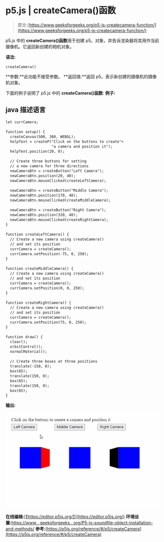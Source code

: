 # p5.js | createCamera()函数

> 原文:[https://www.geeksforgeeks.org/p5-js-createcamera-function/](https://www.geeksforgeeks.org/p5-js-createcamera-function/)

p5.js 中的 **createCamera()函数**用于创建 p5。对象，并告诉渲染器将其用作当前摄像机。它返回新创建的相机对象。

**语法:**

```
createCamera()

```

**参数:**此功能不接受参数。
**返回值:**返回 p5。表示新创建的摄像机的摄像机对象。

下面的例子说明了 p5.js 中的 **createCamera()函数**:
**例子:**

## java 描述语言

```
let currCamera;

function setup() {
  createCanvas(500, 300, WEBGL);
  helpText = createP("Click on the buttons to create"+
                     "a camera and position it");
  helpText.position(20, 0);

  // Create three buttons for setting
  // a new camera for three directions
  newCameraBtn = createButton("Left Camera");
  newCameraBtn.position(20, 40);
  newCameraBtn.mouseClicked(createLeftCamera);

  newCameraBtn = createButton("Middle Camera");
  newCameraBtn.position(170, 40);
  newCameraBtn.mouseClicked(createMiddleCamera);

  newCameraBtn = createButton("Right Camera");
  newCameraBtn.position(320, 40);
  newCameraBtn.mouseClicked(createRightCamera);
}

function createLeftCamera() {
  // Create a new camera using createCamera()
  // and set its position
  currCamera = createCamera();
  currCamera.setPosition(-75, 0, 250);
}

function createMiddleCamera() {
  // Create a new camera using createCamera()
  // and set its position
  currCamera = createCamera();
  currCamera.setPosition(0, 0, 250);
}

function createRightCamera() {
  // Create a new camera using createCamera()
  // and set its position
  currCamera = createCamera();
  currCamera.setPosition(75, 0, 250);
}

function draw() {
  clear();
  orbitControl();
  normalMaterial();

  // Create three boxes at three positions
  translate(-150, 0);
  box(65);
  translate(150, 0);
  box(65);
  translate(150, 0);
  box(65);
}
```

**输出:**

![createCamera-3btns](img/b7feec07b444eb53fc5fae92856d6003.png)

**在线编辑:**[【https://editor.p5js.org/】](https://editor.p5js.org/)
**环境设置:**[https://www . geeksforgeeks . org/P5-js-soundfile-object-installation-and-methods/](https://www.geeksforgeeks.org/p5-js-soundfile-object-installation-and-methods/)
**参考:**[https://p5js.org/reference/#/p5/createCamera](https://p5js.org/reference/#/p5/createCamera)